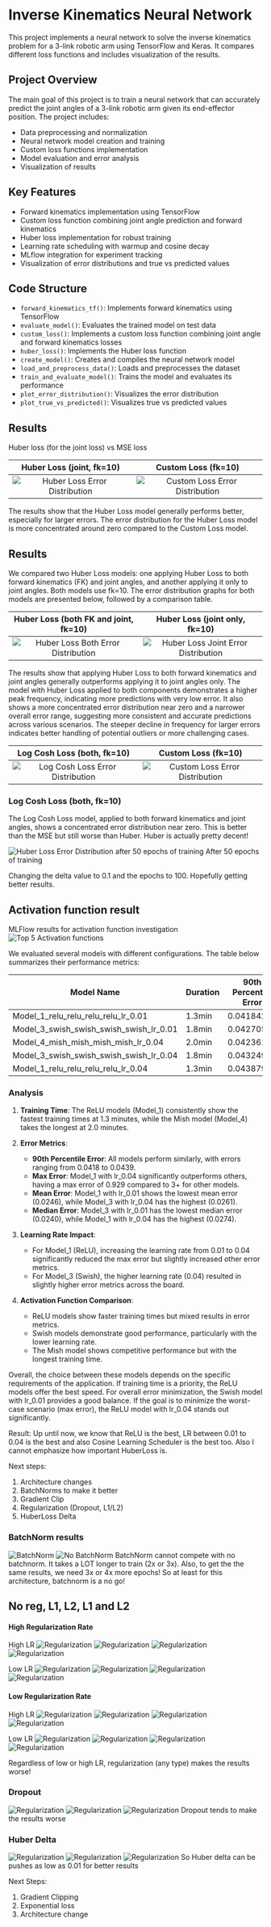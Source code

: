 # Inverse Kinematics Neural Network

This project implements a neural network to solve the inverse kinematics problem for a 3-link robotic arm using TensorFlow and Keras. It compares different loss functions and includes visualization of the results.

## Project Overview

The main goal of this project is to train a neural network that can accurately predict the joint angles of a 3-link robotic arm given its end-effector position. The project includes:

- Data preprocessing and normalization
- Neural network model creation and training
- Custom loss functions implementation
- Model evaluation and error analysis
- Visualization of results

## Key Features

- Forward kinematics implementation using TensorFlow
- Custom loss function combining joint angle prediction and forward kinematics
- Huber loss implementation for robust training
- Learning rate scheduling with warmup and cosine decay
- MLflow integration for experiment tracking
- Visualization of error distributions and true vs predicted values

## Code Structure

- `forward_kinematics_tf()`: Implements forward kinematics using TensorFlow
- `evaluate_model()`: Evaluates the trained model on test data
- `custom_loss()`: Implements a custom loss function combining joint angle and forward kinematics losses
- `huber_loss()`: Implements the Huber loss function
- `create_model()`: Creates and compiles the neural network model
- `load_and_preprocess_data()`: Loads and preprocesses the dataset
- `train_and_evaluate_model()`: Trains the model and evaluates its performance
- `plot_error_distribution()`: Visualizes the error distribution
- `plot_true_vs_predicted()`: Visualizes true vs predicted values

## Results

Huber loss (for the joint loss) vs MSE loss

| Huber Loss (joint, fk=10) | Custom Loss (fk=10) |
|:-------------------------:|:-------------------:|
| ![Huber Loss Error Distribution](./Figures/HuberLossJoint02fk10.png) | ![Custom Loss Error Distribution](./Figures/CustomLossfk10.png) |

The results show that the Huber Loss model generally performs better, especially for larger errors. The error distribution for the Huber Loss model is more concentrated around zero compared to the Custom Loss model.


## Results

We compared two Huber Loss models: one applying Huber Loss to both forward kinematics (FK) and joint angles, and another applying it only to joint angles. Both models use fk=10. The error distribution graphs for both models are presented below, followed by a comparison table.

| Huber Loss (both FK and joint, fk=10) | Huber Loss (joint only, fk=10) |
|:-------------------------------------:|:------------------------------:|
| ![Huber Loss Both Error Distribution](./Figures/HyberLossBothfk10.png) | ![Huber Loss Joint Error Distribution](./Figures/HuberLossJoint02fk10.png) |

The results show that applying Huber Loss to both forward kinematics and joint angles generally outperforms applying it to joint angles only. The model with Huber Loss applied to both components demonstrates a higher peak frequency, indicating more predictions with very low error. It also shows a more concentrated error distribution near zero and a narrower overall error range, suggesting more consistent and accurate predictions across various scenarios. The steeper decline in frequency for larger errors indicates better handling of potential outliers or more challenging cases.

| Log Cosh Loss (both, fk=10) | Custom Loss (fk=10) |
|:---------------------------:|:-------------------:|
| ![Log Cosh Loss Error Distribution](./Figures/LogCoshfk10.png) | ![Custom Loss Error Distribution](./Figures/CustomLossfk10.png) |

### Log Cosh Loss (both, fk=10)

The Log Cosh Loss model, applied to both forward kinematics and joint angles, shows a concentrated error distribution near zero. This is better than the MSE but still worse than Huber. Huber is actually pretty decent!

![Huber Loss Error Distribution after 50 epochs of training](./Figures/HyberLossE50Fk10d02.png)
After 50 epochs of training


Changing the delta value to 0.1 and the epochs to 100. Hopefully getting better results.


## Activation function result
MLFlow results for activation function investigation
![Top 5 Activation functions](./Figures/ActivationFunction/Result.png)

We evaluated several models with different configurations. The table below summarizes their performance metrics:

| Model Name | Duration | 90th Percentile Error | Max Error | Mean Error | Median Error |
|------------|----------|----------------------|-----------|------------|--------------|
| Model_1_relu_relu_relu_relu_lr_0.01 | 1.3min | 0.04184273 | 3.64790892 | 0.02460836 | 0.02625200 |
| Model_3_swish_swish_swish_swish_lr_0.01 | 1.8min | 0.04270539 | 3.59251761 | 0.02516400 | 0.02395946 |
| Model_4_mish_mish_mish_mish_lr_0.04 | 2.0min | 0.04236185 | 3.65731143 | 0.02574110 | 0.02465255 |
| Model_3_swish_swish_swish_swish_lr_0.04 | 1.8min | 0.04324990 | 3.10410356 | 0.02605691 | 0.02532476 |
| Model_1_relu_relu_relu_relu_lr_0.04 | 1.3min | 0.04387920 | 0.92929136 | 0.02616043 | 0.02741017 |

### Analysis

1. **Training Time**: The ReLU models (Model_1) consistently show the fastest training times at 1.3 minutes, while the Mish model (Model_4) takes the longest at 2.0 minutes.

2. **Error Metrics**:
   - **90th Percentile Error**: All models perform similarly, with errors ranging from 0.0418 to 0.0439.
   - **Max Error**: Model_1 with lr_0.04 significantly outperforms others, having a max error of 0.929 compared to 3+ for other models.
   - **Mean Error**: Model_1 with lr_0.01 shows the lowest mean error (0.0246), while Model_3 with lr_0.04 has the highest (0.0261).
   - **Median Error**: Model_3 with lr_0.01 has the lowest median error (0.0240), while Model_1 with lr_0.04 has the highest (0.0274).

3. **Learning Rate Impact**: 
   - For Model_1 (ReLU), increasing the learning rate from 0.01 to 0.04 significantly reduced the max error but slightly increased other error metrics.
   - For Model_3 (Swish), the higher learning rate (0.04) resulted in slightly higher error metrics across the board.

4. **Activation Function Comparison**:
   - ReLU models show faster training times but mixed results in error metrics.
   - Swish models demonstrate good performance, particularly with the lower learning rate.
   - The Mish model shows competitive performance but with the longest training time.

Overall, the choice between these models depends on the specific requirements of the application. If training time is a priority, the ReLU models offer the best speed. For overall error minimization, the Swish model with lr_0.01 provides a good balance. If the goal is to minimize the worst-case scenario (max error), the ReLU model with lr_0.04 stands out significantly.

Result: Up until now, we know that ReLU is the best, LR between 0.01 to 0.04 is the best and also Cosine Learning Scheduler is the best too. Also I cannot emphasize how important HuberLoss is.

Next steps:
1. Architecture changes
2. BatchNorms to make it better
3. Gradient Clip
4. Regularization (Dropout, L1/L2)
5. HuberLoss Delta

### BatchNorm results
![BatchNorm](Figures/ActivationFunction/Model_BN_1_relu_relu_relu_relu_lr_0.04_true_vs_predicted.png)
![No BatchNorm](Figures/ActivationFunction/Model_1_relu_relu_relu_relu_lr_0.04_true_vs_predicted.png)
BatchNorm cannot compete with no batchnorm. It takes a LOT longer to train (2x or 3x). Also, to get the the same results, we need 3x or 4x more epochs!
So at least for this architecture, batchnorm is a no go!


## No reg, L1, L2, L1 and L2

#### High Regularization Rate
High LR
![Regularization](./Figures/Regularization/Model_Reg_None_Dropout_0.0_HuberDelta_0.01_LR_0.05_true_vs_predicted.png)
![Regularization](./Figures/Regularization/Model_Reg_l1_Rate_0.001_Dropout_0.0_HuberDelta_0.01_LR_0.05_true_vs_predicted.png)
![Regularization](./Figures/Regularization/Model_Reg_l2_Rate_0.001_Dropout_0.0_HuberDelta_0.01_LR_0.05_true_vs_predicted.png)
![Regularization](./Figures/Regularization/Model_Reg_l1_l2_Rate_0.001_Dropout_0.0_HuberDelta_0.01_LR_0.05_true_vs_predicted.png)

Low LR
![Regularization](./Figures/Regularization/Model_Reg_None_Dropout_0.0_HuberDelta_0.01_LR_0.001_true_vs_predicted.png)
![Regularization](./Figures/Regularization/Model_Reg_l1_Rate_0.001_Dropout_0.0_HuberDelta_0.01_LR_0.001_true_vs_predicted.png)
![Regularization](./Figures/Regularization/Model_Reg_l2_Rate_0.001_Dropout_0.0_HuberDelta_0.01_LR_0.001_true_vs_predicted.png)
![Regularization](./Figures/Regularization/Model_Reg_l1_l2_Rate_0.001_Dropout_0.0_HuberDelta_0.01_LR_0.001_true_vs_predicted.png)

#### Low Regularization Rate
High LR
![Regularization](./Figures/Regularization/Model_Reg_None_Dropout_0.0_HuberDelta_0.01_LR_0.05_true_vs_predicted.png)
![Regularization](./Figures/Regularization/Model_Reg_l1_Rate_0.0001_Dropout_0.0_HuberDelta_0.01_LR_0.05_true_vs_predicted.png)
![Regularization](./Figures/Regularization/Model_Reg_l2_Rate_0.0001_Dropout_0.0_HuberDelta_0.01_LR_0.05_true_vs_predicted.png)
![Regularization](./Figures/Regularization/Model_Reg_l1_l2_Rate_0.0001_Dropout_0.0_HuberDelta_0.01_LR_0.05_true_vs_predicted.png)

Low LR
![Regularization](./Figures/Regularization/Model_Reg_None_Dropout_0.0_HuberDelta_0.01_LR_0.001_true_vs_predicted.png)
![Regularization](./Figures/Regularization/Model_Reg_l1_Rate_0.0001_Dropout_0.0_HuberDelta_0.01_LR_0.001_true_vs_predicted.png)
![Regularization](./Figures/Regularization/Model_Reg_l2_Rate_0.0001_Dropout_0.0_HuberDelta_0.01_LR_0.001_true_vs_predicted.png)
![Regularization](./Figures/Regularization/Model_Reg_l1_l2_Rate_0.0001_Dropout_0.0_HuberDelta_0.01_LR_0.001_true_vs_predicted.png)

Regardless of low or high LR, regularization (any type) makes the results worse!

### Dropout
![Regularization](./Figures/Regularization/Model_Reg_None_Dropout_0.0_HuberDelta_0.01_LR_0.01_true_vs_predicted.png)
![Regularization](./Figures/Regularization/Model_Reg_None_Dropout_0.1_HuberDelta_0.01_LR_0.01_true_vs_predicted.png)
![Regularization](./Figures/Regularization/Model_Reg_None_Dropout_0.3_HuberDelta_0.01_LR_0.01_true_vs_predicted.png)
Dropout tends to make the results worse

### Huber Delta
![Regularization](./Figures/Regularization/Model_Reg_None_Dropout_0.0_HuberDelta_0.01_LR_0.05_true_vs_predicted.png)
![Regularization](./Figures/Regularization/Model_Reg_None_Dropout_0.0_HuberDelta_0.02_LR_0.05_true_vs_predicted.png)
![Regularization](./Figures/Regularization/Model_Reg_None_Dropout_0.0_HuberDelta_0.05_LR_0.05_true_vs_predicted.png)
So Huber delta can be pushes as low as 0.01 for better results


Next Steps:
1. Gradient Clipping
2. Exponential loss
3. Architecture change
